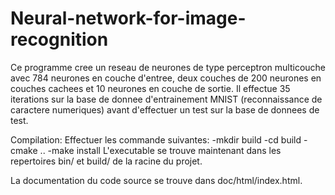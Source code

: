 # Neural-network-for-image-recognition

Ce programme cree un reseau de neurones de type perceptron multicouche avec 784 neurones en couche d'entree, deux couches de 200 neurones en couches cachees et 10 neurones en couche de sortie.
Il effectue 35 iterations sur la base de donnee d'entrainement MNIST (reconnaissance de caractere numeriques) avant d'effectuer un test sur la base de donnees de test.

Compilation:
  Effectuer les commande suivantes:
    -mkdir build
    -cd build
    -cmake ..
    -make install
  L'executable se trouve maintenant dans les repertoires bin/ et build/ de la racine du projet.

La documentation du code source se trouve dans doc/html/index.html.
